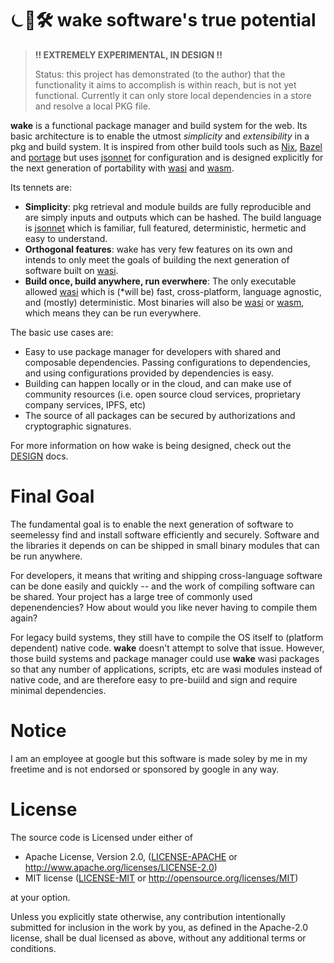# ⏾🌊🛠 **wake** software's true potential

> **!! EXTREMELY EXPERIMENTAL, IN DESIGN !!**
>
> Status: this project has demonstrated (to the author) that the functionality
> it aims to accomplish is within reach, but is not yet functional. Currently
> it can only store local dependencies in a store and resolve a local PKG file.

**wake** is a functional package manager and build system for the web. Its
basic architecture is to enable the utmost _simplicity_ and _extensibility_ in
a pkg and build system. It is inspired from other build tools such as [Nix],
[Bazel] and [portage] but uses [jsonnet] for configuration and is designed
explicitly for the next generation of portability with [wasi] and [wasm].

Its tennets are:
- **Simplicity**: pkg retrieval and module builds are fully reproducible and are
  simply inputs and outputs which can be hashed. The build language is
  [jsonnet] which is familiar, full featured, deterministic, hermetic and easy
  to understand.
- **Orthogonal features**: wake has very few features on its own and intends
  to only meet the goals of building the next generation of software built
  on [wasi].
- **Build once, build anywhere, run everwhere**: The only executable allowed
  [wasi] which is (\*will be) fast, cross-platform, language agnostic, and
  (mostly) deterministic. Most binaries will also be [wasi] or [wasm], which
  means they can be run everywhere.

The basic use cases are:
- Easy to use package manager for developers with shared and composable
  dependencies. Passing configurations to dependencies, and using
  configurations provided by dependencies is easy.
- Building can happen locally or in the cloud, and can make use of community
  resources (i.e. open source cloud services, proprietary company services,
  IPFS, etc)
- The source of all packages can be secured by authorizations and cryptographic
  signatures.

For more information on how wake is being designed, check out the
[DESIGN](DESIGN.md) docs.

[Nix]: https://nixos.org/nix/
[Bazel]: https://bazel.build
[portage]: https://wiki.gentoo.org/wiki/Portage
[jsonnet]: https://jsonnet.org/
[wasi]: https://wasi.dev
[wasm]: https://webassembly.org

# Final Goal
The fundamental goal is to enable the next generation of software to seemelessy
find and install software efficiently and securely. Software and the libraries
it depends on can be shipped in small binary modules that can be run anywhere.

For developers, it means that writing and shipping cross-language software
can be done easily and quickly -- and the work of compiling software can be
shared. Your project has a large tree of commonly used depenendencies? How
about would you like never having to compile them again?

For legacy build systems, they still have to compile the OS itself to (platform
dependent) native code. **wake** doesn't attempt to solve that issue. However,
those build systems and package manager could use **wake** wasi packages so that
any number of applications, scripts, etc are wasi modules instead of native code,
and are therefore easy to pre-buiild and sign and require minimal dependencies.


# Notice
I am an employee at google but this software is made soley by me in my freetime
and is not endorsed or sponsored by google in any way.


# License

The source code is Licensed under either of

* Apache License, Version 2.0, ([LICENSE-APACHE](LICENSE-APACHE) or
  http://www.apache.org/licenses/LICENSE-2.0)
* MIT license ([LICENSE-MIT](LICENSE-MIT) or
  http://opensource.org/licenses/MIT)

at your option.

Unless you explicitly state otherwise, any contribution intentionally submitted
for inclusion in the work by you, as defined in the Apache-2.0 license, shall
be dual licensed as above, without any additional terms or conditions.
